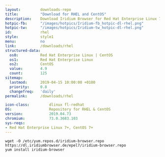 ```yaml
---
layout:			downloads-repo
title:			"Download for RHEL and CentOS"
description:	Download Iridium Browser for Red Hat Enterprise Linux 7 and CentOS 7 or higher. Install package from repository using the command line.
hotpic-fb:		"/images/hotpics/Iridium-fb_hotpic-dl-rhel.png"
hotpic-tw:		"/images/hotpics/Iridium-tw_hotpic-dl-rhel.png"
id:				rhel
style:			style1
menu:			no
link:			/downloads/rhel
structured-data:
  os0:			Red Hat Enterprise Linux | CentOS
  os1:			Red Hat Enterprise Linux
  os2:			CentOS
  value:		4.9
  count:		125
sitemap:
  lastmod:		2019-04-15 10:00:00 +0100
  priority:		0.8
  changefreq:	'daily'
permalink:		/downloads/rhel

icon-class:			dlinux fl-redhat
OS: 				Repository for RHEL & CentOS
version:			2019.04.73
chromium:			73.0.3683.103
sys-reqs:
- Red Hat Enterprise Linux 7+, CentOS 7+
---
```


	wget -O /etc/yum.repos.d/iridium-browser.repo https://dl.iridiumbrowser.de/epel7/iridium-browser.repo
	yum install iridium-browser
